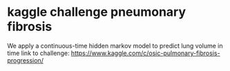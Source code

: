 # kaggle challenge pneumonary fibrosis
We apply a continuous-time hidden markov model to predict lung volume in time
link to challenge: https://www.kaggle.com/c/osic-pulmonary-fibrosis-progression/
